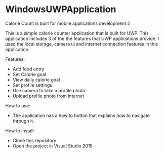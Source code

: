 # WindowsUWPApplication
Calorie Count is built for mobile applications development 2

This is a simple calorie counter application that is built for UWP. This application includes 3 of the the features that UWP applications provide.
I used the local storage, camera ui and internet connection features in this application.

Features:

* Add food entry
* Set Calorie goal
* View daily calorie goal
* Set profile settings
* Use camera to take a profile photo
* Upload profile photo from internet

How to use:

* The application has a how to button that explains how to navigate through it.

How to install:

* Clone this repository
* Open the project in Visual Studio 2015
